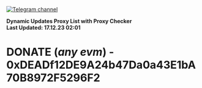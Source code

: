 [![Telegram channel](https://img.shields.io/endpoint?url=https://runkit.io/damiankrawczyk/telegram-badge/branches/master?url=https://t.me/n4z4v0d)](https://t.me/n4z4v0d) 

**Dynamic Updates Proxy List with Proxy Checker**  
**Last Updated: 17.12.23 02:01**

# DONATE (_any evm_) - 0xDEADf12DE9A24b47Da0a43E1bA70B8972F5296F2
